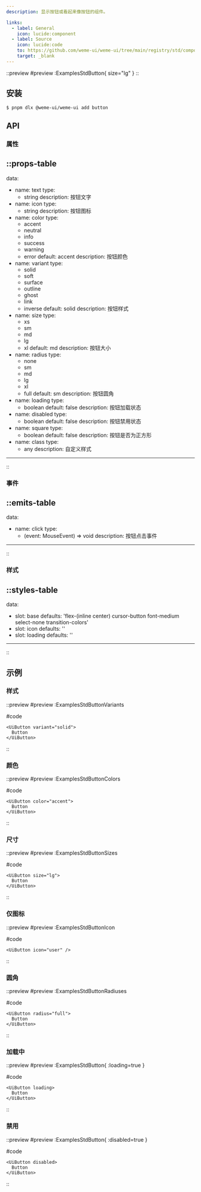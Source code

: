 ```yaml
---
description: 显示按钮或看起来像按钮的组件。

links:
  - label: General
    icon: lucide:component
  - label: Source
    icon: lucide:code
    to: https://github.com/weme-ui/weme-ui/tree/main/registry/std/components/button
    target: _blank
---
```


::preview
#preview
:ExamplesStdButton{ size="lg" }
::

## 安装

```shell [Terminal]
$ pnpm dlx @weme-ui/weme-ui add button
```

## API

### 属性

::props-table
---
data:
  - name: text
    type:
      - string
    description: 按钮文字
  - name: icon
    type:
      - string
    description: 按钮图标
  - name: color
    type:
      - accent
      - neutral
      - info
      - success
      - warning
      - error
    default: accent
    description: 按钮颜色
  - name: variant
    type:
      - solid
      - soft
      - surface
      - outline
      - ghost
      - link
      - inverse
    default: solid
    description: 按钮样式
  - name: size
    type:
      - xs
      - sm
      - md
      - lg
      - xl
    default: md
    description: 按钮大小
  - name: radius
    type:
      - none
      - sm
      - md
      - lg
      - xl
      - full
    default: sm
    description: 按钮圆角
  - name: loading
    type:
      - boolean
    default: false
    description: 按钮加载状态
  - name: disabled
    type:
      - boolean
    default: false
    description: 按钮禁用状态
  - name: square
    type:
      - boolean
    default: false
    description: 按钮是否为正方形
  - name: class
    type:
      - any
    description: 自定义样式
---
::

### 事件

::emits-table
---
data:
  - name: click
    type:
      - (event: MouseEvent) => void
    description: 按钮点击事件
---
::

### 样式

::styles-table
---
data:
  - slot: base
    defaults: 'flex-(inline center) cursor-button font-medium select-none transition-colors'
  - slot: icon
    defaults: ''
  - slot: loading
    defaults: ''
---
::

## 示例

### 样式

::preview
#preview
:ExamplesStdButtonVariants

#code
```vue inset
<UiButton variant="solid">
  Button
</UiButton>
```
::

### 颜色

::preview
#preview
:ExamplesStdButtonColors

#code
```vue inset
<UiButton color="accent">
  Button
</UiButton>
```
::

### 尺寸

::preview
#preview
:ExamplesStdButtonSizes

#code
```vue inset
<UiButton size="lg">
  Button
</UiButton>
```
::

### 仅图标

::preview
#preview
:ExamplesStdButtonIcon

#code
```vue inset
<UiButton icon="user" />
```
::

### 圆角

::preview
#preview
:ExamplesStdButtonRadiuses

#code
```vue inset
<UiButton radius="full">
  Button
</UiButton>
```
::

### 加载中

::preview
#preview
:ExamplesStdButton{ :loading=true }

#code
```vue inset
<UiButton loading>
  Button
</UiButton>
```
::

### 禁用

::preview
#preview
:ExamplesStdButton{ :disabled=true }

#code
```vue inset
<UiButton disabled>
  Button
</UiButton>
```
::
